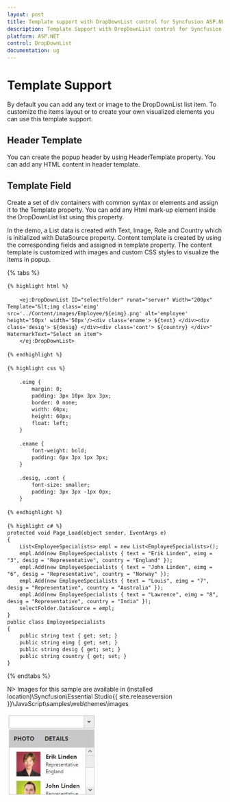 ```yaml
---
layout: post
title: Template support with DropDownList control for Syncfusion ASP.NET 
description: Template Support with DropDownList control for Syncfusion ASP.NET
platform: ASP.NET 
control: DropDownList
documentation: ug
---
```


# Template Support

By default you can add any text or image to the DropDownList list item. To customize the items layout or to create your own visualized elements you can use this template support.

## Header Template

You can create the popup header by using HeaderTemplate property. You can add any HTML content in header template.

## Template Field

Create a set of div containers with common syntax or elements and assign it to the Template property. You can add any Html mark-up element inside the DropDownList list using this property.

In the demo, a List data is created with Text, Image, Role and Country which is initialized with DataSource property. Content template is created by using the corresponding fields and assigned in template property. The content template is customized with images and custom CSS styles to visualize the items in popup.

{% tabs %}

	{% highlight html %}
    
        <ej:DropDownList ID="selectFolder" runat="server" Width="200px" Template="&lt;img class='eimg' src='../Content/images/Employee/${eimg}.png' alt='employee' height='50px' width='50px'/><div class='ename'> ${text} </div><div class='desig'> ${desig} </div><div class='cont'> ${country} </div>" WatermarkText="Select an item">
        </ej:DropDownList>
		
	{% endhighlight %}
    
    {% highlight css %}

    	.eimg {
            margin: 0;
            padding: 3px 10px 3px 3px;
            border: 0 none;
            width: 60px;
            height: 60px;
            float: left;
        }

        .ename {
            font-weight: bold;
            padding: 6px 3px 1px 3px;
        }

        .desig, .cont {
            font-size: smaller;
            padding: 3px 3px -1px 0px;
        }

    {% endhighlight %}
    
    {% highlight c# %}
    protected void Page_Load(object sender, EventArgs e)
    {
        List<EmployeeSpecialists> empl = new List<EmployeeSpecialists>();
        empl.Add(new EmployeeSpecialists { text = "Erik Linden", eimg = "3", desig = "Representative", country = "England" });
        empl.Add(new EmployeeSpecialists { text = "John Linden", eimg = "6", desig = "Representative", country = "Norway" });
        empl.Add(new EmployeeSpecialists { text = "Louis", eimg = "7", desig = "Representative", country = "Australia" });
        empl.Add(new EmployeeSpecialists { text = "Lawrence", eimg = "8", desig = "Representative", country = "India" });
        selectFolder.DataSource = empl;
    }
    public class EmployeeSpecialists
    {
        public string text { get; set; }
        public string eimg { get; set; }
        public string desig { get; set; }
        public string country { get; set; }
    }
    
{% endtabs %}

N> Images for this sample are available in (installed location)\Syncfusion\Essential Studio\{{ site.releaseversion }}\JavaScript\samples\web\themes\images<br/>

![](TemplateSupport_images/TemplateSupport_img1.jpeg)

